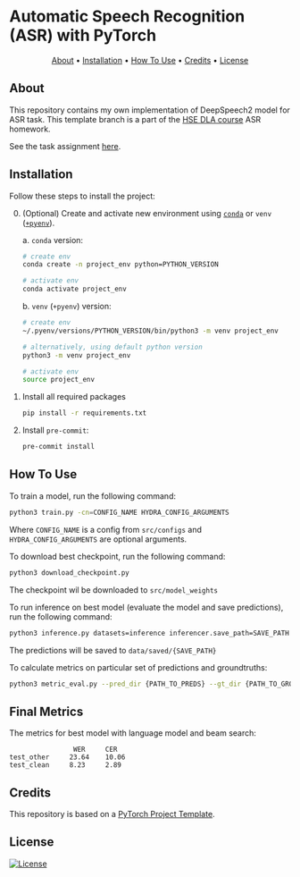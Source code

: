 # Automatic Speech Recognition (ASR) with PyTorch

<p align="center">
  <a href="#about">About</a> •
  <a href="#installation">Installation</a> •
  <a href="#how-to-use">How To Use</a> •
  <a href="#credits">Credits</a> •
  <a href="#license">License</a>
</p>

## About

This repository contains my own implementation of DeepSpeech2 model for ASR task. This template branch is a part of the [HSE DLA course](https://github.com/markovka17/dla) ASR homework.

See the task assignment [here](https://github.com/markovka17/dla/tree/2024/hw1_asr).

## Installation

Follow these steps to install the project:

0. (Optional) Create and activate new environment using [`conda`](https://conda.io/projects/conda/en/latest/user-guide/getting-started.html) or `venv` ([`+pyenv`](https://github.com/pyenv/pyenv)).

   a. `conda` version:

   ```bash
   # create env
   conda create -n project_env python=PYTHON_VERSION

   # activate env
   conda activate project_env
   ```

   b. `venv` (`+pyenv`) version:

   ```bash
   # create env
   ~/.pyenv/versions/PYTHON_VERSION/bin/python3 -m venv project_env

   # alternatively, using default python version
   python3 -m venv project_env

   # activate env
   source project_env
   ```

1. Install all required packages

   ```bash
   pip install -r requirements.txt
   ```

2. Install `pre-commit`:
   ```bash
   pre-commit install
   ```

## How To Use

To train a model, run the following command:

```bash
python3 train.py -cn=CONFIG_NAME HYDRA_CONFIG_ARGUMENTS
```

Where `CONFIG_NAME` is a config from `src/configs` and `HYDRA_CONFIG_ARGUMENTS` are optional arguments.

То download best checkpoint, run the following command:

```bash
python3 download_checkpoint.py
```
The checkpoint wil be downloaded to `src/model_weights`

To run inference on best model (evaluate the model and save predictions), run the following command:

```bash
python3 inference.py datasets=inference inferencer.save_path=SAVE_PATH datasets.test.audio_dir=PATH_TO_DATA/audio datasets.test.transcription_dir=PATH_TO_DATA/transcriptions
```
The predictions will be saved to `data/saved/{SAVE_PATH}`


To calculate metrics on particular set of predictions and groundtruths:

```bash
python3 metric_eval.py --pred_dir {PATH_TO_PREDS} --gt_dir {PATH_TO_GROUND_TRUTHS} 
```

## Final Metrics

The metrics for best model with language model and beam search:

```angular2html
                WER     CER
test_other     23.64    10.06
test_clean     8.23     2.89
```


## Credits

This repository is based on a [PyTorch Project Template](https://github.com/Blinorot/pytorch_project_template).

## License

[![License](https://img.shields.io/badge/license-MIT-blue.svg)](/LICENSE)
